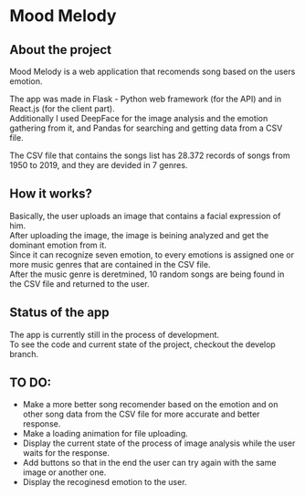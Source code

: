# Mood Melody

## **About the project**
Mood Melody is a web application that recomends song based on the users emotion. <br>

The app was made in Flask - Python web framework (for the API) and in React.js (for the client part). <br>
Additionally I used DeepFace for the image analysis and the emotion gathering from it, and Pandas for searching and getting data from a CSV file.  <br>

The CSV file that contains the songs list has 28.372 records of songs from 1950 to 2019, and they are devided in 7 genres.

## **How it works?**
Basically, the user uploads an image that contains a facial expression of him.<br>
After uploading the image, the image is beining analyzed and get the dominant emotion from it. <br>
Since it can recognize seven emotion, to every emotions is assigned one or more music genres that are contained in the CSV file. <br>
After the music genre is deretmined, 10 random songs are being found in the CSV file and returned to the user.<br>

## **Status of the app**
The app is currently still in the process of development. <br>
To see the code and current state of the project, checkout the develop branch. <br>

## **TO DO:**
- Make a more better song recomender based on the emotion and on other song data from the CSV file for more accurate and better response. <br>
- Make a loading animation for file uploading. <br>
- Display the current state of the process of image analysis while the user waits for the response. <br>
- Add buttons so that in the end the user can try again with the same image or another one. <br>
- Display the recoginesd emotion to the user. <br>
